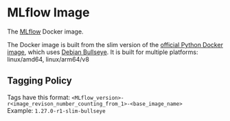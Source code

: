 # MLflow Image
The [MLflow](https://www.mlflow.org/docs/latest/index.html) Docker image.

The Docker image is built from the slim version of the [official Python Docker image](https://hub.docker.com/_/python),
which uses [Debian Bullseye](https://www.debian.org/releases/bullseye/).
It is built for multiple platforms:\
linux/amd64, linux/arm64/v8

## Tagging Policy
Tags have this format: `<MLflow_version>-r<image_revison_number_counting_from_1>-<base_image_name>`\
Example: `1.27.0-r1-slim-bullseye`
